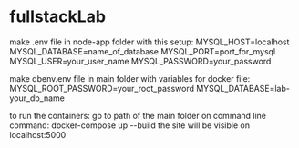 # fullstackLab

make .env file in node-app folder with this setup:
MYSQL_HOST=localhost
MYSQL_DATABASE=name_of_database
MYSQL_PORT=port_for_mysql
MYSQL_USER=your_user_name
MYSQL_PASSWORD=your_password

make dbenv.env file in main folder with variables for docker file:
MYSQL_ROOT_PASSWORD=your_root_password
MYSQL_DATABASE=lab-your_db_name

to run the containers:
go to path of the main folder on command line
command: docker-compose up --build
the site will be visible on localhost:5000
